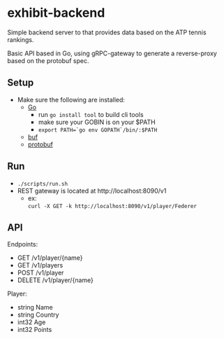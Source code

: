 # exhibit-backend

Simple backend server to that provides data based on the ATP tennis rankings.  

Basic API based in Go, using gRPC-gateway to generate a reverse-proxy based on the protobuf spec. 

## Setup
 - Make sure the following are installed:
    - [Go](https://go.dev/doc/install)
        - run ```go install tool``` to build cli tools 
        - make sure your GOBIN is on your $PATH
        - ```export PATH=`go env GOPATH`/bin/:$PATH```
    - [buf](https://buf.build/docs/cli/installation/)
    - [protobuf](https://protobuf.dev/installation/)

## Run
 - ```./scripts/run.sh```
 - REST gateway is located at http://localhost:8090/v1
    - ex:  
        ```curl -X GET -k http://localhost:8090/v1/player/Federer```

## API
Endpoints:
 - GET /v1/player/{name}
 - GET /v1/players
 - POST /v1/player
 - DELETE /v1/player/{name}  
  
Player:
 - string Name
 - string Country
 - int32 Age
 - int32 Points
